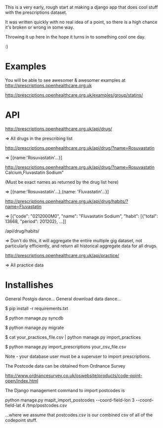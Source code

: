 
This is a very early, rough start at making a django app that does cool stuff with the prescriptions dataset.

It was written quickly with no real idea of a point, so there is a high chance it's broken or wrong in some way.

Throwing it up here in the hope it turns in to something cool one day.

:)

Examples
========

You will be able to see awesomer & awesomer examples at http://prescriptions.openhealthcare.org.uk

http://prescriptions.openhealthcare.org.uk/examples/group/statins/

API
===


http://prescriptions.openhealthcare.org.uk/api/drug/

=> All drugs in the prescribing list

http://prescriptions.openhealthcare.org.uk/api/drug/?name=Rosuvastatin

=> [{name:'Rosuvastatin'...}]

http://prescriptions.openhealthcare.org.uk/api/drug/?name=Rosuvastatin Calcium,Fluvastatin Sodium"

(Must be exact names as returned by the drug list here)

=> [{name:'Rosuvastatin'...},{name: 'Fluvastatin'...}]


http://prescriptions.openhealthcare.org.uk/api/drug/habits/?name=Fluvastatin

=> [{"code": "0212000M0", "name": "Fluvastatin Sodium", "habit": [{"total": 13668, "period": 201202}, ...]]

/api/drug/habits/

=> Don't do this, it will aggregate the entire multiple gig dataset, not particularly efficiently, and
   return all historical aggregate data for all drugs.


http://prescriptions.openhealthcare.org.uk/api/practice/

=> All practice data

Installishes
============

General Postgis dance...
General download data dance...

$ pip install -r requirements.txt

$ python manage.py syncdb

$ python manage.py migrate

$ cat your_practices_file.csv | python manage.py import_practices

$ python manage.py import_prescriptions your_csv_file.csv

Note - your database user must be a superuser to import prescriptions.

The Postcode data can be obtained from Ordnance Survey

http://www.ordnancesurvey.co.uk/oswebsite/products/code-point-open/index.html

The Django management command to import postcodes is

python manage.py mapit_import_postcodes --coord-field-lon 3
 --coord-field-lat 4 /tmp/postcodes.csv

 ...where we assume that postcodes.csv is our combined csv of all of the codepoint stuff.